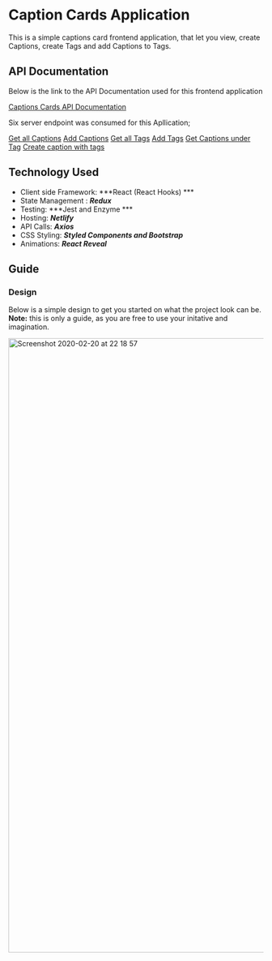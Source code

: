 # Caption Cards Application 

This is a simple captions card frontend application,  that let you view, create Captions, create Tags and add Captions to Tags.

## **API Documentation**
Below is the link to the API Documentation used for this frontend application  

[Captions Cards API Documentation](https://documenter.getpostman.com/view/7988284/SzKTvysQ?version=latest)

Six server endpoint was consumed for this Apllication;

[Get all Captions](https://capcards-api.herokuapp.com/v1.0/api/caption/)
[Add Captions](https://capcards-api.herokuapp.com/v1.0/api/caption/)
[Get all Tags](https://capcards-api.herokuapp.com/v1.0/api/tag/)
[Add Tags](https://capcards-api.herokuapp.com/v1.0/api/tag/)
[Get Captions under Tag](https://capcards-api.herokuapp.com/v1.0/api/caption/withTag?tagId=2)
[Create caption with tags](https://capcards-api.herokuapp.com/v1.0/api/caption/multi)



## Technology Used 
- Client side Framework: ***React (React Hooks) ***
- State Management : ***Redux***
- Testing: ***Jest and Enzyme ***
- Hosting: ***Netlify***
- API Calls: ***Axios***
- CSS Styling: ***Styled Components and Bootstrap***
- Animations: ***React Reveal***


## Guide


### Design
Below is a simple design to get you started on what the project look can be. 
**Note:** this is only a guide, as you are free to use your initative and imagination.

<img width="1212" alt="Screenshot 2020-02-20 at 22 18 57" src="https://user-images.githubusercontent.com/60140805/74979630-4a010b80-542f-11ea-94f6-95311d91a407.png">

